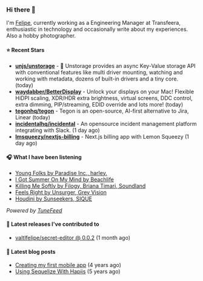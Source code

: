 ### Hi there 👋

I'm [Felipe](https://felipevm.com), currently working as a Engineering Manager at Transfeera, enthusiastic in technology and occasionally write about my experiences. Also a hobby photographer.

#### ⭐ Recent Stars
- **[unjs/unstorage](https://github.com/unjs/unstorage)** -  💾 Unstorage provides an async Key-Value storage API with conventional features like multi driver mounting, watching and working with metadata, dozens of built-in drivers and a tiny core. (today)
- **[waydabber/BetterDisplay](https://github.com/waydabber/BetterDisplay)** - Unlock your displays on your Mac! Flexible HiDPI scaling, XDR/HDR extra brightness, virtual screens, DDC control, extra dimming, PIP/streaming, EDID override and lots more! (today)
- **[tegonhq/tegon](https://github.com/tegonhq/tegon)** - Tegon is an open-source, AI-first alternative to Jira, Linear (today)
- **[incidentalhq/incidental](https://github.com/incidentalhq/incidental)** - An opensource incident management platform integrating with Slack. (1 day ago)
- **[lmsqueezy/nextjs-billing](https://github.com/lmsqueezy/nextjs-billing)** - Next.js billing app with Lemon Squeezy (1 day ago)

#### 🎧 What I have been listening
- [Young Folks by Paradise Inc., harley.](https://open.spotify.com/track/2cOzIulrUTQDck14KQ3fdX)
- [I Got Summer On My Mind by Beachlife](https://open.spotify.com/track/1LvHotmkAI5FfAW786Zpk2)
- [Killing Me Softly by Filogy, Briana Timari, Soundland](https://open.spotify.com/track/6kAIhTyqkp4uquRC4lrVBp)
- [Feels Right by Unsurger, Grey Vision](https://open.spotify.com/track/6L7hafl8kozzvTBeSVVE0T)
- [Houdini by Sunseekers, SIQUE](https://open.spotify.com/track/7yeJkhNsPTotVZeDpSu9L5)

_Powered by [TuneFeed](https://tunefeed.app?ref=valtlfelipe-gh-profile)_ 

#### 🚀 Latest releases I've contributed to


- [valtlfelipe/secret-editor @ 0.0.2](https://github.com/valtlfelipe/secret-editor/releases/tag/0.0.2) (1 month ago)

#### 📄 Latest blog posts
- [Creating my first mobile app](https://felipevm.com/posts/creating-my-first-mobile-app/) (4 years ago)
- [Using Sequelize With Hapijs](https://felipevm.com/posts/using-sequelize-with-hapijs/) (5 years ago)
